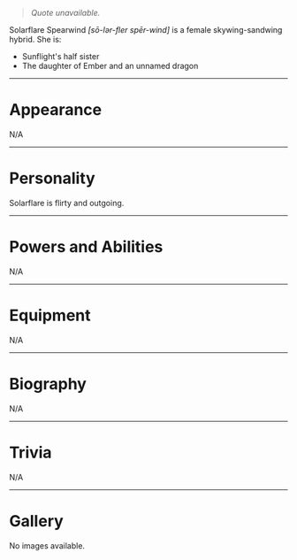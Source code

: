 > *Quote unavailable.*


Solarflare Spearwind *\[sō-lər-fler spēr-wind\]* is a female skywing-sandwing hybrid. She is:
- Sunflight's half sister
- The daughter of Ember and an unnamed dragon
***
# Appearance
N/A
***
# Personality
Solarflare is flirty and outgoing.
***
# Powers and Abilities
N/A
***
# Equipment
N/A
***
# Biography
N/A
***
# Trivia
N/A
***
# Gallery
No images available.